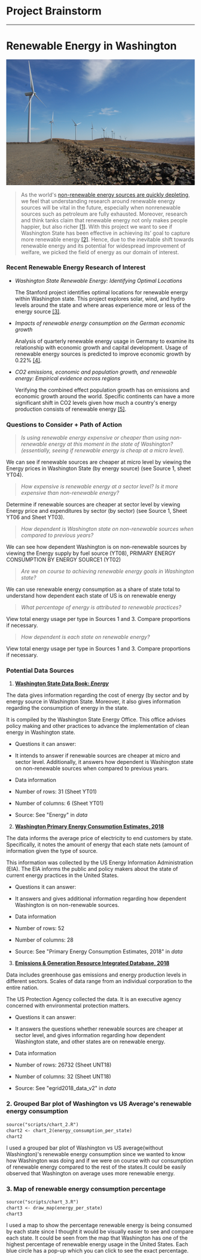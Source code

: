 # Project Brainstorm
__________________________________
# Renewable Energy in Washington

![Wild Horse Wind Farm](img/Wild_horse_wind_turbines.jpg)

>As the world's [non-renewable energy sources are quickly depleting](https://mahb.stanford.edu/library-item/fossil-fuels-run/), we feel that understanding research around renewable energy sources will be vital in the future, especially when nonrenewable sources such as petroleum are fully exhausted. Moreover, research and think tanks claim that renewable energy not only makes people happier, but also richer [[1]](https://www.climatechangenews.com/2016/01/16/renewables-happier-richer-world/). With this project we want to see if Washington State has been effective in achieving its’ goal to capture more renewable energy [[2]](https://www.governor.wa.gov/news-media/state-pursues-new-smart-grid-projects-capture-store-more-solar-and-wind-power). Hence, due to the inevitable shift towards renewable energy and its potential for widespread improvement of welfare, we picked the field of energy as our domain of interest.

### Recent Renewable Energy Research of Interest


- *Washington State Renewable Energy: Identifying Optimal Locations*

  The Stanford project identifies optimal locations for renewable energy within Washington state. This project explores solar, wind, and hydro levels around the state and where areas experience more or less of the energy source [[3]](https://sites.google.com/a/stanford.edu/eessgisfall2013/group-projects/group-11-energy).

- *Impacts of renewable energy consumption on the German economic growth*

  Analysis of quarterly renewable energy usage in Germany to examine its relationship with economic growth and capital development. Usage of renewable energy sources is predicted to improve economic growth by 0.22% [[4]](https://www.sciencedirect.com/science/article/pii/S1364032116308541?casa_token=oL4yiBwNttsAAAAA:BbrI9JjG2ZLqbZpv0vxKeisi8G-8n90n_mlYtZsw68W4CIL3xkRvSLPyUZX5bRLf4yq2zhWOAwY).

- *CO2 emissions, economic and population growth, and renewable energy: Empirical evidence across regions*

  Verifying the combined effect population growth has on emissions and economic growth around the world. Specific continents can have a more significant shift in CO2 levels given how much a country's energy production consists of renewable energy [[5]](https://www.sciencedirect.com/science/article/pii/S0140988318303256?casa_token=EFt-HScpoFUAAAAA:-s9bm6X2PeT2kKjoDdFMDZ9kF7iTfSahwrsdIVatg0eE1iTya78tP87vvgso-PcQ_8hUlceiB0A).

### Questions to Consider + Path of Action
> *Is using renewable energy expensive or cheaper than using non-renewable energy at this moment in the state of Washington? (essentially, seeing if renewable energy is cheap at a micro level).*

We can see if renewable sources are cheaper at micro level by viewing the Energy prices in Washington State (by energy source) (see Source 1, sheet YT04).

> *How expensive is renewable energy at a sector level? Is it more expensive than non-renewable energy?*

Determine if renewable sources are cheaper at sector level by viewing Energy price and expenditures by sector (by sector) (see Source 1, Sheet YT06 and Sheet YT03).

> *How dependent is Washington state on non-renewable sources when compared to previous years?*

We can see how dependent Washington is on non-renewable sources by viewing the Energy supply by fuel source (YT08), PRIMARY ENERGY CONSUMPTION BY ENERGY SOURCE1 (YT02)

> *Are we on course to achieving renewable energy goals in Washington state?*

We can use renewable energy consumption as a share of state total to understand how dependent each state of US is on renewable energy


> *What percentage of energy is attributed to renewable practices?*

View total energy usage per type in Sources 1 and 3. Compare proportions if necessary.

> *How dependent is each state on renewable energy?*

View total energy usage per type in Sources 1 and 3. Compare proportions if necessary.

### Potential Data Sources

1. [**Washington State Data Book: *Energy***](https://www.ofm.wa.gov/washington-data-research/statewide-data/washington-state-data-book)

The data gives information regarding the cost of energy (by sector and by energy source in Washington State. Moreover, it also gives information regarding the consumption of energy in the state.

It is compiled by the Washington State Energy Office. This office advises policy making and other practices to advance the implementation of clean energy in Washington state.  

 + Questions it can answer:
  + It intends to answer if renewable sources are cheaper at micro and sector level. Additionally, it answers how dependent is Washington state on non-renewable sources when compared to previous years.

 + Data information
  + Number of rows: 31 (Sheet YT01)
  + Number of columns: 6 (Sheet YT01)


 + Source: See "Energy" in *data*

2. [**Washington Primary Energy Consumption Estimates, 2018**](https://www.eia.gov/state/seds/data.php?incfile=/state/seds/sep_sum/html/sum_btu_totcb.html&sid=US&sid=WA)

The data informs the average price of electricity to end customers by state. Specifically, it notes the amount of energy that each state nets (amount of information given the type of source.

This information was collected by the US Energy Information Administration (EIA). The EIA informs the public and policy makers about the state of current energy practices in the United States.

 + Questions it can answer:
  + It answers and gives additional information regarding how dependent Washington is on non-renewable sources.


 + Data information
  + Number of rows: 52
  + Number of columns: 28


 + Source: See "Primary Energy Consumption Estimates, 2018" in *data*

3. [**Emissions & Generation Resource Integrated Database, 2018**](https://www.eia.gov/state/seds/data.php?incfile=/state/seds/sep_sum/html/sum_btu_totcb.html&sid=US&sid=WA)

Data includes greenhouse gas emissions and energy production levels in different sectors. Scales of data range from an individual corporation to the entire nation.

The US Protection Agency collected the data. It is an executive agency concerned with environmental protection matters.

+ Questions it can answer:

 + It answers the questions whether renewable sources are cheaper at sector level, and gives information regarding how dependent Washington state, and other states are on renewable energy.


+ Data information
 + Number of rows: 26732 (Sheet UNT18)
 + Number of columns: 32 (Sheet UNT18)


+ Source: See "egrid2018_data_v2" in *data*


### 2. Grouped Bar plot of Washington vs US Average's renewable energy consumption
```{r, echo=FALSE}
source("scripts/chart_2.R")
chart2 <- chart_2(energy_consumption_per_state)
chart2
```

I used a grouped bar plot of Washington vs US average(without Washington)'s
renewable energy consumption since we wanted to know how Washington was doing
and if we were on course with our consumption of renewable energy compared to
the rest of the states.It could be easily observed that Washington on average
uses more renewable energy.

### 3. Map of renewable energy consumption percentage
```{r, echo=FALSE}
source("scripts/chart_3.R")
chart3 <- draw_map(energy_per_state)
chart3
```

I used a map to show the percentage renewable energy is being consumed by each
state since I thought it would be visually easier to see and compare each
state. It could be seen from the map that Washington has one of the highest
percentage of renewable energy usage in the United States. Each blue circle
has a pop-up which you can click to see the exact percentage.
